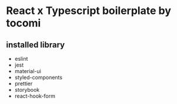 # React x Typescript boilerplate by tocomi

## installed library

- eslint
- jest
- material-ui
- styled-components
- prettier
- storybook
- react-hook-form